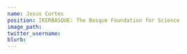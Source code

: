 ```yaml
---
name: Jesus Cortes
position: IKERBASQUE: The Basque Foundation for Science
image_path:
twitter_username:
blurb:
---
```

